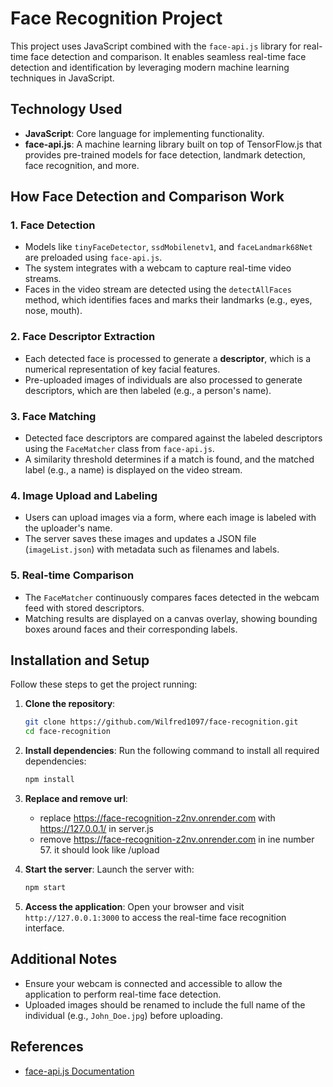 # Face Recognition Project

This project uses JavaScript combined with the `face-api.js` library for real-time face detection and comparison. It enables seamless real-time face detection and identification by leveraging modern machine learning techniques in JavaScript.

## Technology Used

- **JavaScript**: Core language for implementing functionality.
- **face-api.js**: A machine learning library built on top of TensorFlow.js that provides pre-trained models for face detection, landmark detection, face recognition, and more.

## How Face Detection and Comparison Work

### 1. Face Detection
- Models like `tinyFaceDetector`, `ssdMobilenetv1`, and `faceLandmark68Net` are preloaded using `face-api.js`.
- The system integrates with a webcam to capture real-time video streams.
- Faces in the video stream are detected using the `detectAllFaces` method, which identifies faces and marks their landmarks (e.g., eyes, nose, mouth).

### 2. Face Descriptor Extraction
- Each detected face is processed to generate a **descriptor**, which is a numerical representation of key facial features.
- Pre-uploaded images of individuals are also processed to generate descriptors, which are then labeled (e.g., a person's name).

### 3. Face Matching
- Detected face descriptors are compared against the labeled descriptors using the `FaceMatcher` class from `face-api.js`.
- A similarity threshold determines if a match is found, and the matched label (e.g., a name) is displayed on the video stream.

### 4. Image Upload and Labeling
- Users can upload images via a form, where each image is labeled with the uploader's name.
- The server saves these images and updates a JSON file (`imageList.json`) with metadata such as filenames and labels.

### 5. Real-time Comparison
- The `FaceMatcher` continuously compares faces detected in the webcam feed with stored descriptors.
- Matching results are displayed on a canvas overlay, showing bounding boxes around faces and their corresponding labels.

## Installation and Setup

Follow these steps to get the project running:

1. **Clone the repository**:
   ```bash
   git clone https://github.com/Wilfred1097/face-recognition.git
   cd face-recognition
   ```

2. **Install dependencies**:
   Run the following command to install all required dependencies:
   ```bash
   npm install
   ```

3. **Replace and remove url**:
   - replace https://face-recognition-z2nv.onrender.com with https://127.0.0.1/ in server.js
   - remove https://face-recognition-z2nv.onrender.com in ine number 57. it should look like /upload

3. **Start the server**:
   Launch the server with:
   ```bash
   npm start
   ```

4. **Access the application**:
   Open your browser and visit `http://127.0.0.1:3000` to access the real-time face recognition interface.

## Additional Notes
- Ensure your webcam is connected and accessible to allow the application to perform real-time face detection.
- Uploaded images should be renamed to include the full name of the individual (e.g., `John_Doe.jpg`) before uploading.

## References
- [face-api.js Documentation](https://github.com/justadudewhohacks/face-api.js)
